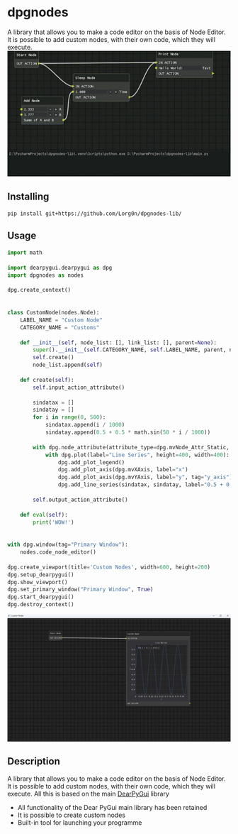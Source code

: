 # dpgnodes

A library that allows you to make a code editor on the basis of Node Editor. It is possible to add custom nodes, with their own code, which they will execute.
![preview.png](img/preview.gif)

## Installing
```
pip install git+https://github.com/Lorg0n/dpgnodes-lib/
```

## Usage
```python
import math

import dearpygui.dearpygui as dpg
import dpgnodes as nodes

dpg.create_context()


class CustomNode(nodes.Node):
    LABEL_NAME = "Custom Node"
    CATEGORY_NAME = "Customs"

    def __init__(self, node_list: [], link_list: [], parent=None):
        super().__init__(self.CATEGORY_NAME, self.LABEL_NAME, parent, node_list, link_list)
        self.create()
        node_list.append(self)

    def create(self):
        self.input_action_attribute()

        sindatax = []
        sindatay = []
        for i in range(0, 500):
            sindatax.append(i / 1000)
            sindatay.append(0.5 + 0.5 * math.sin(50 * i / 1000))
        
        with dpg.node_attribute(attribute_type=dpg.mvNode_Attr_Static, parent=self.tag) as attr:
            with dpg.plot(label="Line Series", height=400, width=400):
                dpg.add_plot_legend()
                dpg.add_plot_axis(dpg.mvXAxis, label="x")
                dpg.add_plot_axis(dpg.mvYAxis, label="y", tag="y_axis")
                dpg.add_line_series(sindatax, sindatay, label="0.5 + 0.5 * sin(x)", parent="y_axis")

        self.output_action_attribute()

    def eval(self):
        print('WOW!')


with dpg.window(tag="Primary Window"):
    nodes.code_node_editor()

dpg.create_viewport(title='Custom Nodes', width=600, height=200)
dpg.setup_dearpygui()
dpg.show_viewport()
dpg.set_primary_window("Primary Window", True)
dpg.start_dearpygui()
dpg.destroy_context()
```
![img.png](img/img.png)

## Description
A library that allows you to make a code editor on the basis of Node Editor. It is possible to add custom nodes, with their own code, which they will execute. All this is based on the main [DearPyGui](https://dearpygui.readthedocs.io/en/latest/index.html) library

- All functionality of the Dear PyGui main library has been retained
- It is possible to create custom nodes
- Built-in tool for launching your programme
